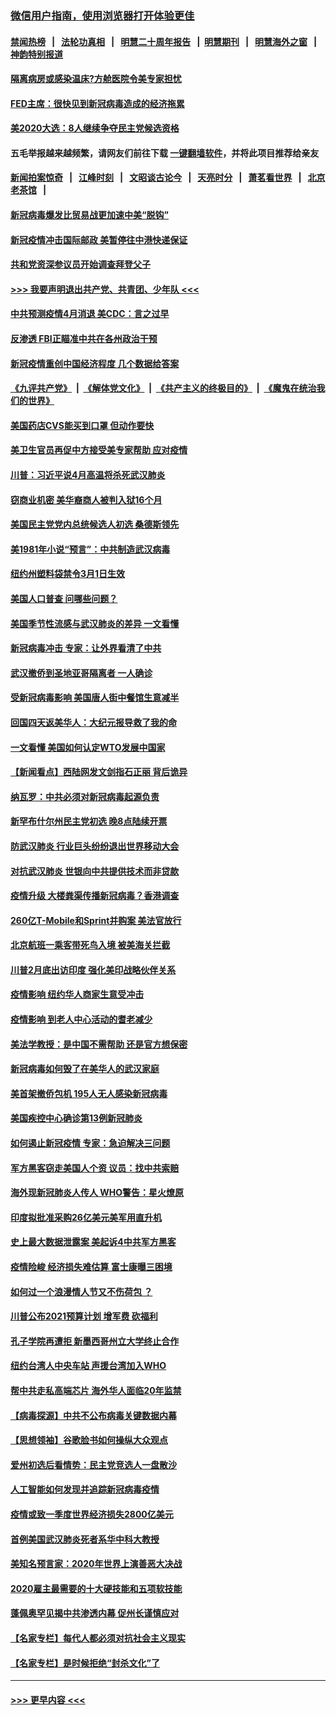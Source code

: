### [微信用户指南，使用浏览器打开体验更佳](https://github.com/gfw-breaker/banned-news1/blob/master/indexes/wechat-guide.md?t=0)
#### [禁闻热榜](热点新闻.md?t=0)  &nbsp;&nbsp;|&nbsp;&nbsp; [法轮功真相](https://github.com/gfw-breaker/truth/blob/master/README.md?t=0) &nbsp;&nbsp;|&nbsp;&nbsp; [明慧二十周年报告](https://github.com/gfw-breaker/mh-reports/blob/master/README.md?t=0) &nbsp;&nbsp;|&nbsp;&nbsp;[明慧期刊](https://github.com/gfw-breaker/mh-qikan) &nbsp;&nbsp;|&nbsp;&nbsp; [明慧海外之窗](https://github.com/gfw-breaker/mh-news/blob/master/README.md?t=0) &nbsp;&nbsp;|&nbsp;&nbsp; [神韵特别报道](https://github.com/gfw-breaker/mh-news/blob/master/shenyun.md?t=0)
#### [隔离病房或感染温床?方舱医院令美专家担忧](../pages/nsc412/n11864575.md?t=02130833) 
#### [FED主席：很快见到新冠病毒造成的经济拖累](../pages/nsc412/n11864507.md?t=02130833) 
#### [美2020大选：8人继续争夺民主党候选资格](../pages/nsc412/n11864327.md?t=02130833) 
#### 五毛举报越来越频繁，请网友们前往下载 [一键翻墙软件](https://github.com/gfw-breaker/ssr-accounts)，并将此项目推荐给亲友
#### [新闻拍案惊奇](https://github.com/gfw-breaker/banned-news1/blob/master/pages/link4.md) &nbsp;&nbsp;|&nbsp;&nbsp; [江峰时刻](https://github.com/gfw-breaker/banned-news1/blob/master/pages/link4.md) &nbsp;&nbsp;|&nbsp;&nbsp; [文昭谈古论今](https://github.com/gfw-breaker/banned-news1/blob/master/pages/link4.md) &nbsp;&nbsp;|&nbsp;&nbsp; [天亮时分](https://github.com/gfw-breaker/banned-news1/blob/master/pages/link4.md) &nbsp;&nbsp;|&nbsp;&nbsp; [萧茗看世界](https://github.com/gfw-breaker/banned-news1/blob/master/pages/link4.md) &nbsp;&nbsp;|&nbsp;&nbsp; [北京老茶馆](https://github.com/gfw-breaker/banned-news1/blob/master/pages/link4.md) &nbsp;&nbsp;|&nbsp;&nbsp; 
#### [新冠病毒爆发比贸易战更加速中美“脱钩”](../pages/nsc412/n11864470.md?t=02130833) 
#### [新冠疫情冲击国际邮政 美暂停往中港快递保证](../pages/nsc412/n11864207.md?t=02130833) 
#### [共和党资深参议员开始调查拜登父子](../pages/nsc412/n11863984.md?t=02130833) 
#### [>>> 我要声明退出共产党、共青团、少年队 <<<](https://github.com/begood0513/goodnews/blob/master/quit/letter.md) 
#### [中共预测疫情4月消退 美CDC：言之过早](../pages/nsc412/n11864310.md?t=02130833) 
#### [反渗透 FBI正瞄准中共在各州政治干预](../pages/nsc412/n11864300.md?t=02130833) 
#### [新冠疫情重创中国经济程度 几个数据给答案](../pages/nsc412/n11864203.md?t=02130833) 
#### [《九评共产党》](https://github.com/begood0513/9ping.md/blob/master/README.md) &nbsp;|&nbsp; [《解体党文化》](../../../../jtdwh.md/blob/master/README.md)  &nbsp;|&nbsp; [《共产主义的终极目的》](../../../../gczydzjmd.md/blob/master/README.md) &nbsp;|&nbsp; [《魔鬼在统治我们的世界》](../../../../mgztzwmdsj.md/blob/master/README.md) 
#### [美国药店CVS能买到口罩 但动作要快](../pages/nsc412/n11862438.md?t=02130833) 
#### [美卫生官员再促中方接受美专家帮助 应对疫情](../pages/nsc412/n11864043.md?t=02130833) 
#### [川普：习近平说4月高温将杀死武汉肺炎](../pages/nsc412/n11860814.md?t=02130833) 
#### [窃商业机密 美华裔商人被判入狱16个月](../pages/nsc412/n11863911.md?t=02130833) 
#### [美国民主党党内总统候选人初选 桑德斯领先](../pages/nsc412/n11863475.md?t=02130833) 
#### [美1981年小说“预言”：中共制造武汉病毒](../pages/nsc412/n11863306.md?t=02130833) 
#### [纽约州塑料袋禁令3月1日生效](../pages/nsc412/n11862832.md?t=02130833) 
#### [美国人口普查  问哪些问题？](../pages/nsc412/n11862808.md?t=02130833) 
#### [美国季节性流感与武汉肺炎的差异 一文看懂](../pages/nsc412/n11862428.md?t=02130833) 
#### [新冠病毒冲击 专家：让外界看清了中共](../pages/nsc412/n11862280.md?t=02130833) 
#### [武汉撤侨到圣地亚哥隔离者 一人确诊](../pages/nsc412/n11862460.md?t=02130833) 
#### [受新冠病毒影响 美国唐人街中餐馆生意减半](../pages/nsc412/n11861940.md?t=02130833) 
#### [回国四天返美华人：大纪元报导救了我的命](../pages/nsc412/n11862181.md?t=02130833) 
#### [一文看懂 美国如何认定WTO发展中国家](../pages/nsc412/n11862051.md?t=02130833) 
#### [【新闻看点】西陆网发文剑指石正丽 背后诡异](../pages/nsc412/n11861792.md?t=02130833) 
#### [纳瓦罗：中共必须对新冠病毒起源负责](../pages/nsc412/n11861810.md?t=02130833) 
#### [新罕布什尔州民主党初选 晚8点陆续开票](../pages/nsc412/n11861872.md?t=02130833) 
#### [防武汉肺炎 行业巨头纷纷退出世界移动大会](../pages/nsc412/n11861795.md?t=02130833) 
#### [对抗武汉肺炎 世银向中共提供技术而非贷款](../pages/nsc412/n11861652.md?t=02130833) 
#### [疫情升级 大楼粪渠传播新冠病毒？香港调查](../pages/nsc412/n11861556.md?t=02130833) 
#### [260亿T-Mobile和Sprint并购案 美法官放行](../pages/nsc412/n11861511.md?t=02130833) 
#### [北京航班一乘客带死鸟入境 被美海关拦截](../pages/nsc412/n11861317.md?t=02130833) 
#### [川普2月底出访印度 强化美印战略伙伴关系](../pages/nsc412/n11860557.md?t=02130833) 
#### [疫情影响  纽约华人商家生意受冲击](../pages/nsc412/n11860284.md?t=02130833) 
#### [疫情影响  到老人中心活动的耆老减少](../pages/nsc412/n11860199.md?t=02130833) 
#### [美法学教授：是中国不需帮助 还是官方想保密](../pages/nsc412/n11859492.md?t=02130833) 
#### [新冠病毒如何毁了在美华人的武汉家庭](../pages/nsc412/n11859524.md?t=02130833) 
#### [美首架撤侨包机 195人无人感染新冠病毒](../pages/nsc412/n11859908.md?t=02130833) 
#### [美国疾控中心确诊第13例新冠肺炎](../pages/nsc412/n11859966.md?t=02130833) 
#### [如何遏止新冠疫情 专家：急迫解决三问题](../pages/nsc412/n11859685.md?t=02130833) 
#### [军方黑客窃走美国人个资 议员：找中共索赔](../pages/nsc412/n11859371.md?t=02130833) 
#### [海外现新冠肺炎人传人 WHO警告：星火燎原](../pages/nsc412/n11859252.md?t=02130833) 
#### [印度拟批准采购26亿美元美军用直升机](../pages/nsc412/n11859143.md?t=02130833) 
#### [史上最大数据泄露案 美起诉4中共军方黑客](../pages/nsc412/n11859115.md?t=02130833) 
#### [疫情险峻 经济损失难估算 富士康曝三困境](../pages/nsc412/n11859120.md?t=02130833) 
#### [如何过一个浪漫情人节又不伤荷包 ？](../pages/nsc412/n11858969.md?t=02130833) 
#### [川普公布2021预算计划 增军费 砍福利](../pages/nsc412/n11859012.md?t=02130833) 
#### [孔子学院再遭拒 新墨西哥州立大学终止合作](../pages/nsc412/n11858661.md?t=02130833) 
#### [纽约台湾人中央车站  声援台湾加入WHO](../pages/nsc412/n11857757.md?t=02130833) 
#### [帮中共走私高端芯片 海外华人面临20年监禁](../pages/nsc412/n11855016.md?t=02130833) 
#### [【病毒探源】中共不公布病毒关键数据内幕](../pages/nsc412/n11856584.md?t=02130833) 
#### [【思想领袖】谷歌脸书如何操纵大众观点](../pages/nsc412/n11680874.md?t=02130833) 
#### [爱州初选后看情势：民主党竞选人一盘散沙](../pages/nsc412/n11856557.md?t=02130833) 
#### [人工智能如何发现并追踪新冠病毒疫情](../pages/nsc412/n11856398.md?t=02130833) 
#### [疫情或致一季度世界经济损失2800亿美元](../pages/nsc412/n11855639.md?t=02130833) 
#### [首例美国武汉肺炎死者系华中科大教授](../pages/nsc412/n11855500.md?t=02130833) 
#### [美知名预言家：2020年世界上演善恶大决战](../pages/nsc412/n11855418.md?t=02130833) 
#### [2020雇主最需要的十大硬技能和五项软技能](../pages/nsc412/n11850953.md?t=02130833) 
#### [蓬佩奥罕见揭中共渗透内幕 促州长谨慎应对](../pages/nsc412/n11854685.md?t=02130833) 
#### [【名家专栏】每代人都必须对抗社会主义现实](../pages/nsc412/n11831412.md?t=02130833) 
#### [【名家专栏】是时候拒绝“封杀文化”了](../pages/nsc412/n11814093.md?t=02130833) 

----
#### [ >>> 更早内容 <<< ](../indexes/nsc412-earlier.md)
